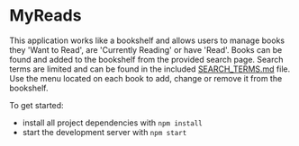 # MyReads

This application works like a bookshelf and allows users to manage books they 'Want to Read', are 'Currently Reading' or have 'Read'.  Books can be found and added to the bookshelf from the provided search page.  Search terms are limited and can be found in the included [SEARCH_TERMS.md](SEARCH_TERMS.md) file. Use the menu located on each book to add, change or remove it from the bookshelf.


To get started:

* install all project dependencies with `npm install`
* start the development server with `npm start`